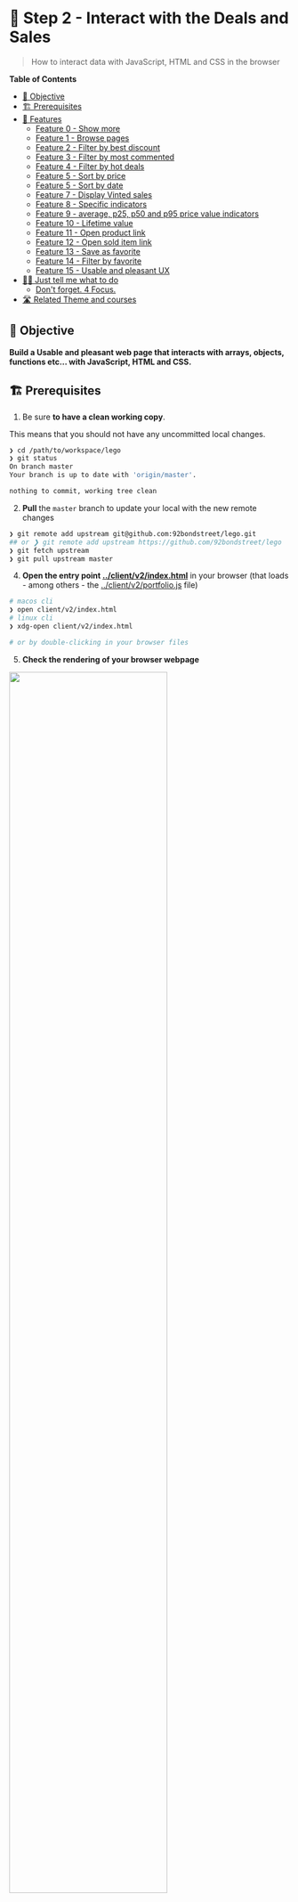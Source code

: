 # 🧱 Step 2 - Interact with the Deals and Sales

> How to interact data with JavaScript, HTML and CSS in the browser

<!-- START doctoc generated TOC please keep comment here to allow auto update -->
<!-- DON'T EDIT THIS SECTION, INSTEAD RE-RUN doctoc TO UPDATE -->
**Table of Contents**

- [🎯 Objective](#-objective)
- [🏗 Prerequisites](#%F0%9F%8F%97-prerequisites)
- [📱 Features](#-features)
  - [Feature 0 - Show more](#feature-0---show-more)
  - [Feature 1 - Browse pages](#feature-1---browse-pages)
  - [Feature 2 - Filter by best discount](#feature-2---filter-by-best-discount)
  - [Feature 3 - Filter by most commented](#feature-3---filter-by-most-commented)
  - [Feature 4 - Filter by hot deals](#feature-4---filter-by-hot-deals)
  - [Feature 5 - Sort by price](#feature-5---sort-by-price)
  - [Feature 5 - Sort by date](#feature-5---sort-by-date)
  - [Feature 7 - Display Vinted sales](#feature-7---display-vinted-sales)
  - [Feature 8 - Specific indicators](#feature-8---specific-indicators)
  - [Feature 9 - average, p25, p50 and p95 price value indicators](#feature-9---average-p25-p50-and-p95-price-value-indicators)
  - [Feature 10 - Lifetime value](#feature-10---lifetime-value)
  - [Feature 11 - Open product link](#feature-11---open-product-link)
  - [Feature 12 - Open sold item link](#feature-12---open-sold-item-link)
  - [Feature 13 - Save as favorite](#feature-13---save-as-favorite)
  - [Feature 14 - Filter by favorite](#feature-14---filter-by-favorite)
  - [Feature 15 - Usable and pleasant UX](#feature-15---usable-and-pleasant-ux)
- [👩‍💻 Just tell me what to do](#%E2%80%8D-just-tell-me-what-to-do)
  - [Don't forget. 4 Focus.](#dont-forget-4-focus)
- [🛣️ Related Theme and courses](#-related-theme-and-courses)

<!-- END doctoc generated TOC please keep comment here to allow auto update -->


## 🎯 Objective

**Build a Usable and pleasant web page that interacts with arrays, objects, functions etc... with JavaScript, HTML and CSS.**

## 🏗 Prerequisites

1. Be sure **to have a clean working copy**.

This means that you should not have any uncommitted local changes.

```sh
❯ cd /path/to/workspace/lego
❯ git status
On branch master
Your branch is up to date with 'origin/master'.

nothing to commit, working tree clean
```

2. **Pull** the `master` branch to update your local with the new remote changes

```sh
❯ git remote add upstream git@github.com:92bondstreet/lego.git
## or ❯ git remote add upstream https://github.com/92bondstreet/lego
❯ git fetch upstream
❯ git pull upstream master
```

4. **Open the entry point [../client/v2/index.html](../client/v2/index.html)** in your browser (that loads - among others - the [../client/v2/portfolio.js](../client/v2/portfolio.js) file)

```sh
# macos cli
❯ open client/v2/index.html
# linux cli
❯ xdg-open client/v2/index.html

# or by double-clicking in your browser files
```

5. **Check the rendering of your browser webpage**

<img src="./img/2-browser.png" width="75%"/>

## 📱 Features

I will describe each feature with the [Agile User Story template](https://www.agilealliance.org/glossary/user-story-template/).

A [User Story](https://www.atlassian.com/agile/project-management/user-stories) is an informal, general explanation of a software feature written from the perspective of the end user or customer.

A user story should typically have a summary structured this way:

1. **As a** [user concerned by the story]
1. **I want** [goal of the story]
1. **so that** [reason for the story]

### Feature 0 - Show more

As a user<br>
I want to show more deals<br>
So that I can display 6, 12, or 24 deals on the same page

### Feature 1 - Browse pages

As a user<br>
I want to browse available pages<br>
So that I can load more deals

### Feature 2 - Filter by best discount

As a user<br>
I want to filter by best discount<br>
So that I can browse deals with a discount more important than 50%

### Feature 3 - Filter by most commented

As a user<br>
I want to filter by most commented deals<br>
So that I can browse deals with more than 15 comments

### Feature 4 - Filter by hot deals

As a user<br>
I want to filter by hot deals<br>
So that I can browse deals with a temperature more important than 100


### Feature 5 - Sort by price

As a user<br>
I want to sort by price<br>
So that I can easily identify cheapest and expensive deals

### Feature 5 - Sort by date

As a user<br>
I want to sort by date<br>
So that I can easily identify recent and old deals

### Feature 7 - Display Vinted sales

As a user for a given set id<br>
I want to display vinted sales<br>
So that I can easily identify current sales for a given set id

### Feature 8 - Specific indicators

As a user for a given set id<br>
I want to indicate the total number of sales<br>
So that I can understand the sales market

### Feature 9 - average, p25, p50 and p95 price value indicators

As a user for a given set id<br>
I want to indicate the average, p5, p25 and p50 price value<br>
So that I can understand the sales prices for a given set 

### Feature 10 - Lifetime value

As a user for a given set id<br>
I want to indicate the Lifetime value<br>
So that I can understand how long a set exists on Vinted

### Feature 11 - Open product link

As a user<br>
I want to open deal link in a new page<br>
So that I can buy the product easily

### Feature 12 - Open sold item link

As a user<br>
I want to open sold item link in a new page<br>
So that I can understand the sold item easily

### Feature 13 - Save as favorite

As a user<br>
I want to save a deal as favorite<br>
So that I can retreive this deal later

### Feature 14 - Filter by favorite

As a user<br>
I want to filter by favorite deals<br>
So that I can load only my favorite deals

### Feature 15 - Usable and pleasant UX

As a user<br>
I want to parse a usable and pleasant web page<br>
So that I can find valuable and useful content


## 👩‍💻 Just tell me what to do

1. **Solve each `User Stories`** inside [../client/v2/portfolio.js](../client/v2/portfolio.js) file with JavaScript

<img src="./img/2-portfolio.png" width="75%"/>


2. Once an User Story is solved, **commit your modification**:

```sh
❯ cd /path/to/workspace/lego
❯ git add -A && git commit -m "feat(display): show 6, 12, 24 or 48 deals"
```

([why following a commit message convention?](https://dev.to/chrissiemhrk/git-commit-message-5e21))

3. **Commit early, commit often**
4. Don't forget **to push before the end of the workshop**

```sh
❯ git push origin master
```

**Note**: if you catch an error about authentication, [add your ssh to your github profile](https://help.github.com/articles/connecting-to-github-with-ssh/).

10. Check that your codebase works by checking the console output
11. If you need some helps on git commands, read [git - the simple guide](http://rogerdudler.github.io/git-guide/)

### Don't forget. 4 Focus.

* DOT - Do One Thing
* LIM - Less Is More
* If you change the [../client/v2/index.html](../client/v2/index.html) selectors, you should probably update [../client/v2/portfolio.js](../client/v2/portfolio.js) file
* English only: codebase, variables, comments...

**Focus on coding and web design**


## 🛣️ Related Theme and courses

* 🏁 [Theme 1 - About Javascript](https://github.com/92bondstreet/javascript-empire/blob/master/themes/1.md#about-javascript)
* 🏁 [Theme 1 - About HTML/CSS](https://github.com/92bondstreet/javascript-empire/blob/master/themes/1.md#about-htmlcss)

